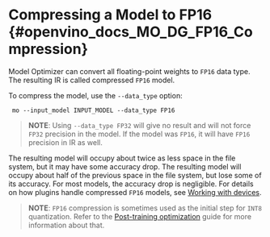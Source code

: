 # Compressing a Model to FP16 {#openvino_docs_MO_DG_FP16_Compression}

Model Optimizer can convert all floating-point weights to `FP16` data type. The resulting IR is called
compressed `FP16` model.

To compress the model, use the `--data_type` option:

```
 mo --input_model INPUT_MODEL --data_type FP16
```

> **NOTE**: Using `--data_type FP32` will give no result and will not force `FP32` 
> precision in the model. If the model was `FP16`, it will have `FP16` precision in IR as well.

The resulting model will occupy about twice as less space in the file system, but it may have some accuracy drop.
The resulting model will occupy about half of the previous space in the file system, but lose some of its accuracy.
For most models, the accuracy drop is negligible. 
For details on how plugins handle compressed `FP16` models, see [Working with devices](../../OV_Runtime_UG/supported_plugins/Device_Plugins.md).

> **NOTE**: `FP16` compression is sometimes used as the initial step for `INT8` quantization.
> Refer to the [Post-training optimization](../../../tools/pot/docs/Introduction.md) guide for more information about that.
